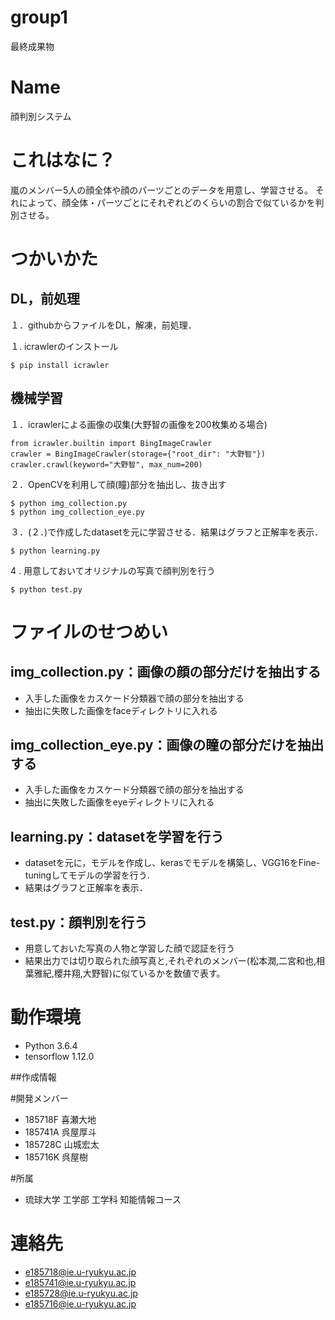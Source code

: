 # group1
最終成果物
# Name
顔判別システム

# これはなに？
嵐のメンバー5人の顔全体や顔のパーツごとのデータを用意し、学習させる。
それによって、顔全体・パーツごとにそれぞれどのくらいの割合で似ているかを判別させる。

# つかいかた

## DL，前処理
１．githubからファイルをDL，解凍，前処理．

１. icrawlerのインストール
 ```
$ pip install icrawler
```

## 機械学習
１．icrawlerによる画像の収集(大野智の画像を200枚集める場合)
```
from icrawler.builtin import BingImageCrawler
crawler = BingImageCrawler(storage={"root_dir": "大野智"})
crawler.crawl(keyword="大野智", max_num=200)
```

２．OpenCVを利用して顔(瞳)部分を抽出し、抜き出す
```
$ python img_collection.py
$ python img_collection_eye.py
```

３．(２．)で作成したdatasetを元に学習させる．結果はグラフと正解率を表示．
```
$ python learning.py
```

4 . 用意しておいてオリジナルの写真で顔判別を行う
```
$ python test.py
```

# ファイルのせつめい

## img_collection.py：画像の顔の部分だけを抽出する
+  入手した画像をカスケード分類器で顔の部分を抽出する
+ 抽出に失敗した画像をfaceディレクトリに入れる

## img_collection_eye.py：画像の瞳の部分だけを抽出する
+  入手した画像をカスケード分類器で顔の部分を抽出する
+ 抽出に失敗した画像をeyeディレクトリに入れる

## learning.py：datasetを学習を行う
+ datasetを元に，モデルを作成し、kerasでモデルを構築し、VGG16をFine-tuningしてモデルの学習を行う.
+ 結果はグラフと正解率を表示．

## test.py：顔判別を行う
+ 用意しておいた写真の人物と学習した顔で認証を行う
+ 結果出力では切り取られた顔写真と,それぞれのメンバー(松本潤,二宮和也,相葉雅紀,櫻井翔,大野智)に似ているかを数値で表す。


# 動作環境
+ Python 3.6.4
+ tensorflow 1.12.0

##作成情報

#開発メンバー
+ 185718F 喜瀬大地 
+ 185741A 呉屋厚斗
+ 185728C 山城宏太
+ 185716K 呉屋樹

#所属
+ 琉球大学 工学部 工学科 知能情報コース

# 連絡先
+ e185718@ie.u-ryukyu.ac.jp
+ e185741@ie.u-ryukyu.ac.jp
+ e185728@ie.u-ryukyu.ac.jp
+ e185716@ie.u-ryukyu.ac.jp
